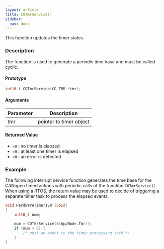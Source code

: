 ```yaml
---
layout: article
title: COTmrService()
sidebar:
  nav: docs
---
```


This function updates the timer states.

<!--more-->

### Description

The function is used to generate a periodic time base and must be called cyclic.

#### Prototype

```c
int16_t COTmrService(CO_TMR *tmr);
```

#### Arguments

| Parameter | Description |
| --- | --- |
| tmr | pointer to timer object |

#### Returned Value

- `=0` : no timer is elapsed
- `>0` : at least one timer is elapsed
- `<0` : an error is detected

### Example

The following interrupt service function generates the time base for the CANopen timed actions with periodic calls of the function `COTmrService()`. When using a RTOS, the return value may be used to decide of triggering a separate timer task to process the elapsed events.

```c
void HardwareTimerISR (void)
{
    int16_t num;

    num = COTmrService(&(AppNode.Tmr));
    if (num > 0) {
        /* post an event to the timer processing task */
    }
}
```
